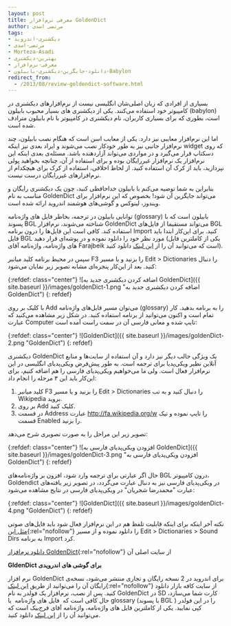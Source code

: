 ```yaml
---
layout: post
title: معرفی نرم‌افزار GoldenDict
author: مرتضی اسدی
tags:
- دیکشنری-اندروید
- مرتضی-اسدی
- Morteza-Asadi
- بهترین-دیکشنری
- معرفی-نرم‌افزار
- دانلود-جایگزین-دیکشنری-بابیلون-Babylon
redirect_from:
  - /2013/08/review-goldendict-software.html
---
```


بسیاری از افرادی که زبان اصلی‌شان انگلیسی نیست از نرم‌افزارهای دیکشنری در کامپیوتر خود استفاده می‌کنند. یکی از دیکشنری های بسیار محبوب بابیلون (babylon) است، بطوری که برای بسیاری کاربران، نام دیکشنری در کامپیوتر با نام بابیلون مترادف شده است.

اما این نرم‌افزار معایبی نیز دارد. یکی از معایب اسن است که هنگام نصب بابیلون، چند نرم‌افزار جانبی نیز به طور خودکار نصب می‌شوند و ایراد بعدی نیز اینکه widget که روی دسکتاپ قرار می‌گیرد و در مواردی می‌تواند آزاردهنده باشد. مسئله‌ی بعدی اینکه این نرم‌افزار یک نرم‌افزار غیررایگان بوده و برای استفاده از آن، چنانچه بخواهید پولی نپردازید، باید از کرک آن استفاده کنید. از لحاظ اخلاقی، استفاده از کرک برای هیچکدام از نرم‌افزارهای غیررایگان درست نیست.

بنابراین به شما توصیه می‌کنم با بابیلون خداحافظی کنید، چون یک دیکشنری رایگان و مناسب به نام GoldenDict می‌تواند جایگزین آن شود! بخصوص که این نرم‌افزار برای ویندوز، لینوکس و گوشی‌های هوشمند اندروید ارائه شده است.

توانایی بابیلون در ترجمه، بخاطر فایل های واژه‌نامه (glossary) بابیلون است که با پسوند BGL شناخته می‌شوند، نرم‌افزار GoldenDict می‌تواند مستقیما از فایل‌های BGL استفاده کند. کافی است این فایل‌ها را درون برنامه Import کنید. برای این‌کار ابتدا باید فایل BGL مورد نظر خود را دانلود نموده و در پوشه‌ای قرار دهید (یکی از کاملترین فایل های واژه‌نامه، واژه‌نامه آقای Farajbeik است که می‌توانید آن را از [این لینک](http://m-asadi.persiangig.com/Farajbeik_Farsi.BGL "Farajbeik_Farsi") دانلود کنید).  
  
سپس در محیط برنامه کلید میانبر F3 را بزنید و یا مسیر Edit > Dictionaries را دنبال کنید. بعد از این‌کار پنجره‌ای مشابه تصویر زیر نمایان می‌شود:  

{:refdef: class="center"}
![اضافه کردن دیکشنری جدید به GoldenDict]({{ site.baseurl }}/images/goldenDict-1.png "اضافه کردن دیکشنری جدید به GoldenDict")
{: refdef}

با کلیک بر روی Add می‌توان مسیر فایل‌های واژه‌نامه (glossary) را به برنامه بدهید. کار تمام است و اکنون می‌توانید از برنامه استفاده کنید. در شکل زیر مشاهده می‌کنید که عبارت Computer تایپ شده و معانی فارسی آن در سمت راست آمده است:

{:refdef: class="center"}
![GoldenDict]({{ site.baseurl }}/images/goldenDict-2.png "GoldenDict")
{: refdef}

دیکشنری GoldenDict یک ویژگی جالب دیگر نیز دارد و آن استفاده از سایت‌ها و منابع آنلاین نظیر ویکی‌پدیا برای ترجمه است. به طور پیش‌فرض ویکی‌پدیای انگلیسی در این نرم‌افزار فعال است. ولی ما می‌خواهیم ویکی‌پدیای فارسی را هم اضافه کنیم، برای این‌کار باید این ۳ مرحله را انجام داد:

1.  کلید میانبر F3 را بزنید و یا مسیر Edit > Dictionaries را دنبال کنید و به تب Wikipedia بروید.
2.  بر روی Add کلیک کنید.
3.  در قسمت Address عبارت http://fa.wikipedia.org/w را تایپ نموده و تیک قسمت Enabled را بزنید.

تصویر زیر این مراحل را به صورت تصویری شرح می‌دهد:  

{:refdef: class="center"}
![افزودن ویکی‌پدیای فارسی به GoldenDict]({{ site.baseurl }}/images/goldenDict-3.png "افزودن ویکی‌پدیای فارسی به GoldenDict")
{: refdef}

حال اگر عبارتی برای ترجمه وارد شود، افزون بر واژه‌نامه‌های BGL درون کامپیوتر، Goldendict در ویکی‌پدیای فارسی نیز به دنبال عبارت می‌گردد، در تصویر زیر یافته‌های عبارت "محمدرضا شجریان" در ویکی‌پدیای فارسی در نتایج مشاهده می‌شود:

{:refdef: class="center"}
![GoldenDict]({{ site.baseurl }}/images/goldenDict-4.png "GoldenDict")
{: refdef} 

نکته آخر اینکه برای اینکه قابلیت تلفظ هم در این نرم‌افزار فعال شود باید فایل‌های صوتی [مثل این](http://www.slymandata.com/lingoes_mirror_europe/speech/Lingoes%20English.zip "Lingoes English"){:rel="nofollow"} را دانلود نموده و از مسیر Edit > Dictionaries > Sound Dirs به برنامه Import کرد.


[دانلود نرم‌افزار GoldenDict](http://goldendict.org/download.php "دانلود نرم‌افزار GoldenDict"){:rel="nofollow"} از سایت اصلی آن


**GldenDict برای گوشی های اندرویدی**

نرم افزار GoldenDict برای اندروید در 2 نسخه رایگان و تجاری منتشر می‌شود، نسخه‌ی رایگان آن را می‌توانید از طریق [این لینک](http://cafebazaar.ir/app/mobi.goldendict.android.free/?l=fa "دانلود GoldenDict Free"){:rel="nofollow"} از سایت کافه بازار دانلود کنید. پس از نصب، نرم‌افزار یک فولدر به نام GoldenDict در SD کارت شما می‌سازد، حال کافی است که  فایل های واژه‌نامه  یا glossary (با پسوند BGL ) را در این فولدر کپی نمایید. یکی از کاملترین فایل های واژه‌نامه، واژه‌نامه آقای فرج‌بیک است که می‌توانید آن را از [این لینک](http://m-asadi.persiangig.com/Farajbeik_Farsi.BGL "Farajbeik_Farsi") دانلود کنید.